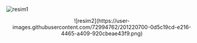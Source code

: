 
![resim1](https://user-images.githubusercontent.com/72994762/201220475-13939f46-1d3f-4993-a3a2-e3837a477864.png)

<center><p>![resim2](https://user-images.githubusercontent.com/72994762/201220700-0d5c19cd-e216-4465-a409-920cbeae43f9.png)</p></center>
